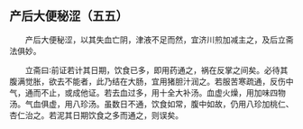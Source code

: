 ## 产后大便秘涩（五五）


&emsp;&emsp;产后大便秘涩，以其失血亡阴，津液不足而然，宜济川煎加减主之，及后立斋法俱妙。

&emsp;&emsp;立斋曰∶前证若计其日期，饮食已多，即用药通之，祸在反掌之间矣。必待其腹满觉胀，欲去不能者，此乃结在大肠，宜用猪胆汁润之。若服苦寒疏通，反伤中气，通而不止，或成他证。若去血过多，用十全大补汤。血虚火燥，用加味四物汤。气血俱虚，用八珍汤。虽数日不通，饮食如常，腹中如故，仍用八珍加桃仁、杏仁治之。若泥其日期饮食之多而通之，则误矣。

